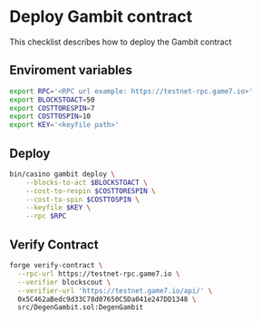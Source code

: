 # Deploy Gambit contract

This checklist describes how to deploy the Gambit contract

## Enviroment variables
```bash
export RPC='<RPC url example: https://testnet-rpc.game7.io>'
export BLOCKSTOACT=50
export COSTTORESPIN=7
export COSTTOSPIN=10
export KEY='<keyfile path>'
```

## Deploy
```bash
bin/casino gambit deploy \
    --blocks-to-act $BLOCKSTOACT \
    --cost-to-respin $COSTTORESPIN \
    --cost-to-spin $COSTTOSPIN \
    --keyfile $KEY \
    --rpc $RPC
```

## Verify Contract

```bash
forge verify-contract \
  --rpc-url https://testnet-rpc.game7.io \
  --verifier blockscout \
  --verifier-url 'https://testnet.game7.io/api/' \
  0x5C462aBedc9d33C78d07650C5Da041e247DD1348 \
  src/DegenGambit.sol:DegenGambit 
```
